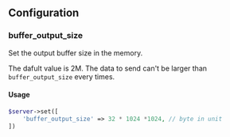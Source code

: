 ## Configuration

### buffer_output_size

Set the output buffer size in the memory.

The dafult value is 2M. The data to send can't be larger than `buffer_output_size` every times.

#### Usage
```php
$server->set([
    'buffer_output_size' => 32 * 1024 *1024, // byte in unit
])
```


